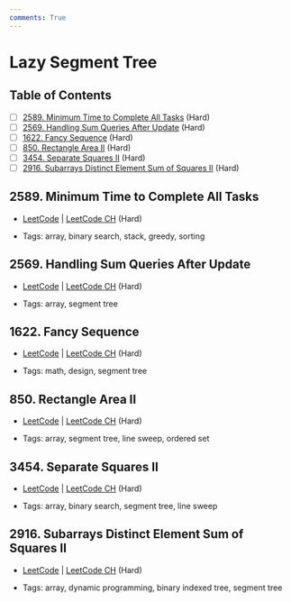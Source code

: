 ```yaml
---
comments: True
---
```


# Lazy Segment Tree

## Table of Contents

- [ ] [2589. Minimum Time to Complete All Tasks](https://leetcode.cn/problems/minimum-time-to-complete-all-tasks/) (Hard)
- [ ] [2569. Handling Sum Queries After Update](https://leetcode.cn/problems/handling-sum-queries-after-update/) (Hard)
- [ ] [1622. Fancy Sequence](https://leetcode.cn/problems/fancy-sequence/) (Hard)
- [ ] [850. Rectangle Area II](https://leetcode.cn/problems/rectangle-area-ii/) (Hard)
- [ ] [3454. Separate Squares II](https://leetcode.cn/problems/separate-squares-ii/) (Hard)
- [ ] [2916. Subarrays Distinct Element Sum of Squares II](https://leetcode.cn/problems/subarrays-distinct-element-sum-of-squares-ii/) (Hard)

## 2589. Minimum Time to Complete All Tasks

-   [LeetCode](https://leetcode.com/problems/minimum-time-to-complete-all-tasks/) | [LeetCode CH](https://leetcode.cn/problems/minimum-time-to-complete-all-tasks/) (Hard)

-   Tags: array, binary search, stack, greedy, sorting
## 2569. Handling Sum Queries After Update

-   [LeetCode](https://leetcode.com/problems/handling-sum-queries-after-update/) | [LeetCode CH](https://leetcode.cn/problems/handling-sum-queries-after-update/) (Hard)

-   Tags: array, segment tree
## 1622. Fancy Sequence

-   [LeetCode](https://leetcode.com/problems/fancy-sequence/) | [LeetCode CH](https://leetcode.cn/problems/fancy-sequence/) (Hard)

-   Tags: math, design, segment tree
## 850. Rectangle Area II

-   [LeetCode](https://leetcode.com/problems/rectangle-area-ii/) | [LeetCode CH](https://leetcode.cn/problems/rectangle-area-ii/) (Hard)

-   Tags: array, segment tree, line sweep, ordered set
## 3454. Separate Squares II

-   [LeetCode](https://leetcode.com/problems/separate-squares-ii/) | [LeetCode CH](https://leetcode.cn/problems/separate-squares-ii/) (Hard)

-   Tags: array, binary search, segment tree, line sweep
## 2916. Subarrays Distinct Element Sum of Squares II

-   [LeetCode](https://leetcode.com/problems/subarrays-distinct-element-sum-of-squares-ii/) | [LeetCode CH](https://leetcode.cn/problems/subarrays-distinct-element-sum-of-squares-ii/) (Hard)

-   Tags: array, dynamic programming, binary indexed tree, segment tree
